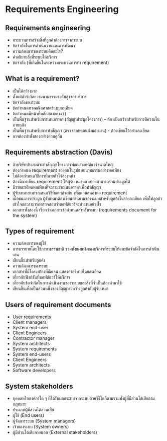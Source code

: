 # Requirements Engineering

## Requirements engineering
*	กระบวนการสร้างสิ่งที่ลูกค้าต้องการจากระบบ	
*	ข้อจำกัดในการดำเนินงานและการพัฒนา
*	ความต้องการของระบบคืออะไร?
*	คำอธิบายสิ่งที่ระบบให้บริการ
*	ข้อจำกัด (ที่เกิดขึ้นในระหว่างกระบวนการทำ requirement)

## What is a requirement?
*	เป็นได้กว้างมาก
*	ตั้งแต่คำจำกัดความนามธรรมระดับสูงของบริการ
*	ข้อจำกัดของระบบ
*	ข้อกำหนดทางคณิตศาสตร์แบบละเอียด
*	ข้อกำหนดมีหน้าที่หลักสองอย่าง ()
*	เป็นพื้นฐานสำหรับการเสนอราคา (สัญญาประมูลโครงการ) - ต้องเปิดกว้างสำหรับการตีความในภายหลัง
*	เป็นพื้นฐานสำหรับการทำสัญญา (ตรวจสอบตอนส่งมอบงาน) - ต้องเขียนไว้อย่างละเอียด
*	อาจต้องทำทั้งสองอย่างควบคู่กัน

## Requirements abstraction (Davis)
*	ถ้าบริษัทประสงค์จะทำสัญญาโครงการพัฒนาซอฟต์แวร์ขนาดใหญ่	
*	ต้องกำหนด requirement ของตนในรูปแบบนามธรรมอย่างพอเพียง
*	ไม่ต้องกำหนดวิธีการที่ตายตัวไว้ล่วงหน้า
*	ต้องมีการเขียน requirement ให้ผู้รับเหมาหลายรายสามารถร่วมประมูลได้
*	มีรายละเอียดพอเพียงที่จะสามารถเสนอราคาเพื่อทำสัญญา 
*	ผู้รับเหมาสามารถเสนอวิธีที่แตกต่างกัน เพื่อตอบสนองต่อ requirement
*	เมื่อชนะการประมูล ผู้รับเหมาต้องเขียนคำนิยามของระบบสำหรับลูกค้าในรายละเอียด เพื่อให้ลูกค้าเข้าใจและสามารถตรวจสอบว่าซอฟต์แวร์จะทำงานอย่างไร 
*	เอกสารทั้งสองนี้ เรียกว่าเอกสารข้อกำหนดสำหรับระบบ (requirements document for the system)

## Types of requirement
*	ความต้องการของผู้ใช้
*	การบรรยายโดยใช้ภาษาธรรมชาติ รวมทั้งแผนผังของบริการที่ระบบให้และข้อจำกัดในการดำเนินงาน
*	เขียนขึ้นสำหรับลูกค้า
*	ความต้องการของระบบ
*	เอกสารที่มีโครงสร้างที่ชัดเจน แสดงคำอธิบายโดยละเอียด
*	เกี่ยวกับฟังก์ชันที่ซอฟต์แวร์ให้บริการ
*	เกี่ยวกับข้อจำกัดในการดำเนินงานของระบบและสิ่งที่จำเป็นต้องนำมาใช้
*	เขียนขึ้นเพื่อเป็นส่วนหนึ่งของสัญญาระหว่างลูกค้ากับผู้รับเหมา

## Users of requirement documents
*	User requirements
*	Client managers
*	System end-user
*	Client Engineers
*	Contractor manager
*	System architects
*	System requirements
*	System end-users
*	Client Engineers
*	System architects
*	Software developers

## System stakeholders
*	บุคคลหรือองค์กรใด ๆ ที่ได้รับผลกระทบจากระบบด้วยวิธีใดก็ตามรวมทั้งผู้ที่มีส่วนได้เสียตามกฎหมาย
*	ประเภทผู้มีส่วนได้ส่วนเสีย
*	ผู้ใช้ (End users)
*	ผู้จัดการระบบ  (System managers)
*	เจ้าของระบบ (System owners)
*	ผู้มีส่วนได้เสียภายนอก (External stakeholders)